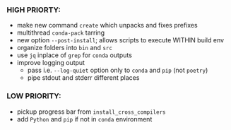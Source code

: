 ### HIGH PRIORTY:
- make new command `create` which unpacks and
  fixes prefixes
- multithread `conda-pack` tarring
- new option `--post-install`;
  allows scripts to execute WITHIN build env
- organize folders into `bin` and `src`
- use `jq` inplace of `grep` for `conda` outputs
- improve logging output
  - pass i.e. `--log-quiet` option only to `conda` and `pip` (not `poetry`)
  - pipe stdout and stderr different places
### LOW PRIORITY:
- pickup progress bar from `install_cross_compilers`
- add `Python` and `pip` if not in `conda` environment
